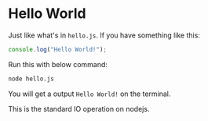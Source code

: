 # Hello World

Just like what's in `hello.js`. If you have something like this:

```js
console.log("Hello World!");
```

Run this with below command:

```bash
node hello.js
```

You will get a output `Hello World!` on the terminal.

This is the standard IO operation on nodejs.
